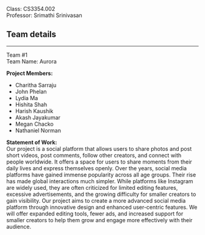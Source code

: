 Class: CS3354.002  
Professor: Srimathi Srinivasan
## Team details

---
Team #1  
Team Name: Aurora  

**Project Members:**
- Charitha Sarraju  
- John Phelan  
- Lydia Ma  
- Hishita Shah  
- Harish Kaushik  
- Akash Jayakumar  
- Megan Chacko  
- Nathaniel Norman

**Statement of Work:**  
Our project is a social platform that allows users to share photos and post short videos, post comments, follow other creators, and connect with people worldwide. It offers a space for users to share moments from their daily lives and express themselves openly. Over the years, social media platforms have gained immense popularity across all age groups. Their rise has made global interactions much simpler. While platforms like Instagram are widely used, they are often criticized for limited editing features, excessive advertisements, and the growing difficulty for smaller creators to gain visibility. Our project aims to create a more advanced social media platform through innovative design and enhanced user-centric features. We will offer expanded editing tools, fewer ads, and increased support for smaller creators to help them grow and engage more effectively with their audience.
